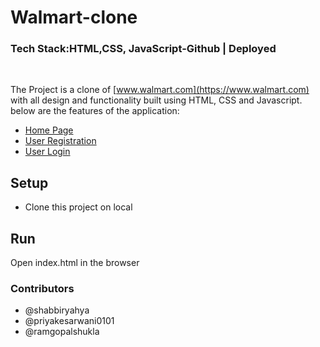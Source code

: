 # Walmart-clone
<h3><b>Tech Stack:</i></b>HTML,CSS, JavaScript-<a href="https://github.com/shabbiryahya/walmartclone" target="_blank" style="text-decoration:none;">Github</a > | <a href="https://silver-crostata-a527c0.netlify.app" target="_blank" style="text-decoration:none;" >Deployed</a></h3>
<br>

The Project is a clone of [www.walmart.com](https://www.walmart.com) with all design and functionality built using HTML, CSS and Javascript.
below are the features of the application:
- [Home Page](https://www.walmart.com)
- [User Registration](https://silver-crostata-a527c0.netlify.app/pages/signup.html)
- [User Login](https://silver-crostata-a527c0.netlify.app/pages/signinemail)

## Setup
- Clone this project on local

## Run
Open index.html in the browser

### Contributors
- @shabbiryahya
- @priyakesarwani0101
- @ramgopalshukla
